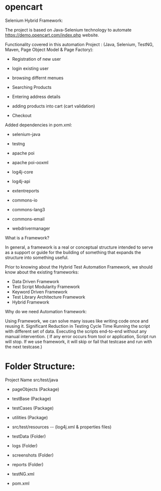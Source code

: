 # opencart
Selenium Hybrid Framework:

The project is based on Java-Selenium technology to automate https://demo.opencart.com/index.php website. 

Functionality covered in this automation Project : (Java, Selenium, TestNG, Maven, Page Object Model & Page Factory):

- Registration of new user

- login existing user

- browsing differnt menues

- Searching Products

- Entering address details

- adding products into cart (cart validation)

- Checkout

Added dependencies in pom.xml:

- selenium-java

- testng

- apache poi

- apache poi-ooxml

- log4j-core

- log4j-api

- extentreports

- commons-io

- commons-lang3

- commons-email

- webdrivermanager

What is a Framework?

In general, a framework is a real or conceptual structure intended to serve as a support or guide for the building of something that expands the structure into something useful.

Prior to knowing about the Hybrid Test Automation Framework, we should know about the existing frameworks:

- Data Driven Framework
- Test Script Modularity Framework
- Keyword Driven Framework
- Test Library Architecture Framework
- Hybrid Framework

Why do we need Automation framework:

Using Framework, we can solve many issues like writing code once and reusing it. Significant Reduction in Testing Cycle Time
Running the script with different set of data. Executing the scripts end-to-end without any manual intervention. ( If any error occurs from tool or application, Script run will stop. If we use framework, it will skip or fail that testcase and run with the next testcase.)

Folder Structure:
=================
Project Name
src/test/java

- pageObjects (Package)

- testBase (Package)

- testCases (Package)

- utilities (Package)

- src/test/resources -- (log4j.xml & properties files)

- testData (Folder)

- logs (Folder)

- screenshots (Folder)

- reports (Folder)

- testNG.xml

- pom.xml
